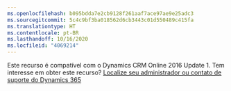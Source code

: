 ```yaml
---
ms.openlocfilehash: b095bdda7e2cb9128f261aaf7ace97ae9e25adc3
ms.sourcegitcommit: 5c4c9bf3ba018562d6cb3443c01d550489c415fa
ms.translationtype: HT
ms.contentlocale: pt-BR
ms.lasthandoff: 10/16/2020
ms.locfileid: "4069214"
---
```

Este recurso é compatível com o Dynamics CRM Online 2016 Update 1. Tem interesse em obter este recurso? [Localize seu administrador ou contato de suporte do Dynamics 365](https://docs.microsoft.com/dynamics365/customerengagement/on-premises/basics/find-administrator-support)
